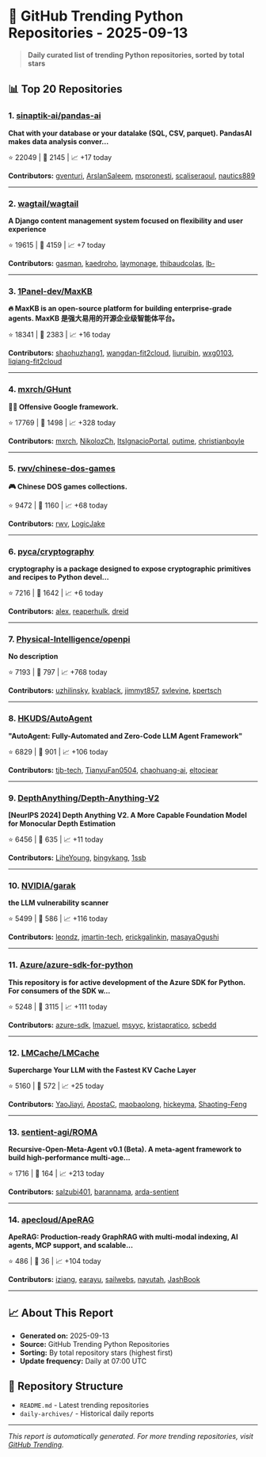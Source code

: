 # 🐍 GitHub Trending Python Repositories - 2025-09-13

> **Daily curated list of trending Python repositories, sorted by total stars**

## 📊 Top 20 Repositories

### 1. [sinaptik-ai/pandas-ai](https://github.com/sinaptik-ai/pandas-ai)

**Chat with your database or your datalake (SQL, CSV, parquet). PandasAI makes data analysis conver...**

⭐ 22049 | 🍴 2145 | 📈 +17 today

**Contributors:** [gventuri](https://github.com/gventuri), [ArslanSaleem](https://github.com/ArslanSaleem), [mspronesti](https://github.com/mspronesti), [scaliseraoul](https://github.com/scaliseraoul), [nautics889](https://github.com/nautics889)

---

### 2. [wagtail/wagtail](https://github.com/wagtail/wagtail)

**A Django content management system focused on flexibility and user experience**

⭐ 19615 | 🍴 4159 | 📈 +7 today

**Contributors:** [gasman](https://github.com/gasman), [kaedroho](https://github.com/kaedroho), [laymonage](https://github.com/laymonage), [thibaudcolas](https://github.com/thibaudcolas), [lb-](https://github.com/lb-)

---

### 3. [1Panel-dev/MaxKB](https://github.com/1Panel-dev/MaxKB)

**🔥 MaxKB is an open-source platform for building enterprise-grade agents. MaxKB 是强大易用的开源企业级智能体平台。**

⭐ 18341 | 🍴 2383 | 📈 +16 today

**Contributors:** [shaohuzhang1](https://github.com/shaohuzhang1), [wangdan-fit2cloud](https://github.com/wangdan-fit2cloud), [liuruibin](https://github.com/liuruibin), [wxg0103](https://github.com/wxg0103), [liqiang-fit2cloud](https://github.com/liqiang-fit2cloud)

---

### 4. [mxrch/GHunt](https://github.com/mxrch/GHunt)

**🕵️‍♂️ Offensive Google framework.**

⭐ 17769 | 🍴 1498 | 📈 +328 today

**Contributors:** [mxrch](https://github.com/mxrch), [NikolozCh](https://github.com/NikolozCh), [ItsIgnacioPortal](https://github.com/ItsIgnacioPortal), [outime](https://github.com/outime), [christianboyle](https://github.com/christianboyle)

---

### 5. [rwv/chinese-dos-games](https://github.com/rwv/chinese-dos-games)

**🎮 Chinese DOS games collections.**

⭐ 9472 | 🍴 1160 | 📈 +68 today

**Contributors:** [rwv](https://github.com/rwv), [LogicJake](https://github.com/LogicJake)

---

### 6. [pyca/cryptography](https://github.com/pyca/cryptography)

**cryptography is a package designed to expose cryptographic primitives and recipes to Python devel...**

⭐ 7216 | 🍴 1642 | 📈 +6 today

**Contributors:** [alex](https://github.com/alex), [reaperhulk](https://github.com/reaperhulk), [dreid](https://github.com/dreid)

---

### 7. [Physical-Intelligence/openpi](https://github.com/Physical-Intelligence/openpi)

**No description**

⭐ 7193 | 🍴 797 | 📈 +768 today

**Contributors:** [uzhilinsky](https://github.com/uzhilinsky), [kvablack](https://github.com/kvablack), [jimmyt857](https://github.com/jimmyt857), [svlevine](https://github.com/svlevine), [kpertsch](https://github.com/kpertsch)

---

### 8. [HKUDS/AutoAgent](https://github.com/HKUDS/AutoAgent)

**"AutoAgent: Fully-Automated and Zero-Code LLM Agent Framework"**

⭐ 6829 | 🍴 901 | 📈 +106 today

**Contributors:** [tjb-tech](https://github.com/tjb-tech), [TianyuFan0504](https://github.com/TianyuFan0504), [chaohuang-ai](https://github.com/chaohuang-ai), [eltociear](https://github.com/eltociear)

---

### 9. [DepthAnything/Depth-Anything-V2](https://github.com/DepthAnything/Depth-Anything-V2)

**[NeurIPS 2024] Depth Anything V2. A More Capable Foundation Model for Monocular Depth Estimation**

⭐ 6456 | 🍴 635 | 📈 +11 today

**Contributors:** [LiheYoung](https://github.com/LiheYoung), [bingykang](https://github.com/bingykang), [1ssb](https://github.com/1ssb)

---

### 10. [NVIDIA/garak](https://github.com/NVIDIA/garak)

**the LLM vulnerability scanner**

⭐ 5499 | 🍴 586 | 📈 +116 today

**Contributors:** [leondz](https://github.com/leondz), [jmartin-tech](https://github.com/jmartin-tech), [erickgalinkin](https://github.com/erickgalinkin), [masayaOgushi](https://github.com/masayaOgushi)

---

### 11. [Azure/azure-sdk-for-python](https://github.com/Azure/azure-sdk-for-python)

**This repository is for active development of the Azure SDK for Python. For consumers of the SDK w...**

⭐ 5248 | 🍴 3115 | 📈 +111 today

**Contributors:** [azure-sdk](https://github.com/azure-sdk), [lmazuel](https://github.com/lmazuel), [msyyc](https://github.com/msyyc), [kristapratico](https://github.com/kristapratico), [scbedd](https://github.com/scbedd)

---

### 12. [LMCache/LMCache](https://github.com/LMCache/LMCache)

**Supercharge Your LLM with the Fastest KV Cache Layer**

⭐ 5160 | 🍴 572 | 📈 +25 today

**Contributors:** [YaoJiayi](https://github.com/YaoJiayi), [ApostaC](https://github.com/ApostaC), [maobaolong](https://github.com/maobaolong), [hickeyma](https://github.com/hickeyma), [Shaoting-Feng](https://github.com/Shaoting-Feng)

---

### 13. [sentient-agi/ROMA](https://github.com/sentient-agi/ROMA)

**Recursive-Open-Meta-Agent v0.1 (Beta). A meta-agent framework to build high-performance multi-age...**

⭐ 1716 | 🍴 164 | 📈 +213 today

**Contributors:** [salzubi401](https://github.com/salzubi401), [barannama](https://github.com/barannama), [arda-sentient](https://github.com/arda-sentient)

---

### 14. [apecloud/ApeRAG](https://github.com/apecloud/ApeRAG)

**ApeRAG: Production-ready GraphRAG with multi-modal indexing, AI agents, MCP support, and scalable...**

⭐ 486 | 🍴 36 | 📈 +104 today

**Contributors:** [iziang](https://github.com/iziang), [earayu](https://github.com/earayu), [sailwebs](https://github.com/sailwebs), [nayutah](https://github.com/nayutah), [JashBook](https://github.com/JashBook)

---


## 📈 About This Report

- **Generated on:** 2025-09-13
- **Source:** GitHub Trending Python Repositories
- **Sorting:** By total repository stars (highest first)
- **Update frequency:** Daily at 07:00 UTC

## 🔗 Repository Structure

- `README.md` - Latest trending repositories
- `daily-archives/` - Historical daily reports

---

*This report is automatically generated. For more trending repositories, visit [GitHub Trending](https://github.com/trending/python).*
